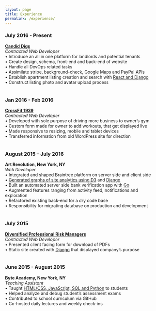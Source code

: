 ```yaml
---
layout: page
title: Experience
permalink: /experience/
---
```



<h3>July 2016 - Present</h3>
<b><a href='/candiddigs/'>Candid Digs</a></b>
<br>
<i>Contracted Web Developer</i>
<br>
•	Introduce an all in one platform for landlords and potential tenants
<br>
•	Create design, schema, front-end and back-end of website
<br>
•	Handle all DevOps related tasks
<br>
•	Assimilate stripe, background-check, Google Maps and PayPal APIs
<br>
•	Establish apartment listing creation and search with <a href='/languages/'>React and Django</a>
<br>
•	Construct listing photo and avatar upload process
<br><br>
<h3>Jan 2016 - Feb 2016</h3>
<b><a href='/crossfit1939/'>CrossFit 1939</a></b>
<br>
<i>Contracted Web Developer</i>
<br>
•	Developed with sole purpose of driving more business to owner’s gym
<br>
•	Custom form made for owner to add workouts, that get displayed live
<br>
•	Made responsive to resizing, mobile and tablet devices
<br>
•	Transferred information from old WordPress site for direction
<br><br>
<h3>August 2015 – July 2016</h3>
<b>Art Revolution, New York, NY</b>
<br>
<i>Web Developer</i>
<br>
•	Integrated and shaped Braintree platform on server side and client side
<br>
•	<a href='/d3post/'>Generated graphs of site analytics using D3</a> and <a href='/languages/'>Django</a>
<br>
•	Built an automated server side bank verification app with <a href='/languages/'>Go</a>
<br>
•	Augmented features ranging from activity feed, notifications and exploration
<br>
•	Refactored existing back-end for a dry code base
<br>
•	Responsibility for migrating database on production and development
<br><br>
<h3>July 2015</h3>
<b><a href='http://divprof.ddns.net'>Diversified Professional Risk Managers</a></b>
<br>
<i>Contracted Web Developer</i>
<br>
•	Presented client facing form for download of PDFs
<br>
•	Static site created with <a href='/languages/'>Django</a> that displayed company’s purpose
<br><br>
<h3>June 2015 - August 2015</h3>
<b>Byte Academy, New York, NY</b>
<br>
<i>Teaching Assistant</i>
<br>
•	Taught <a href='/languages/'>HTML/CSS, JavaScript, SQL and Python</a> to students
<br>
•	Helped analyze and debug student’s assessment exams
<br>
•	Contributed to school curriculum via GitHub
<br>
•	Co-hosted daily lectures and weekly check-ins
